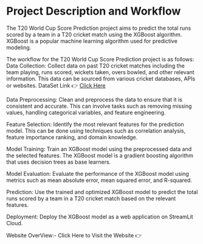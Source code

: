 # Project Description and Workflow
The T20 World Cup Score Prediction project aims to predict the total runs scored by a team in a T20 cricket match using the XGBoost algorithm. XGBoost is a popular machine learning algorithm used for predictive modeling.

The workflow for the T20 World Cup Score Prediction project is as follows:
Data Collection: Collect data on past T20 cricket matches including the team playing, runs scored, wickets taken, overs bowled, and other relevant information. This data can be sourced from various cricket databases, APIs or websites. DataSet Link 👉 [Click Here](https://github.com/NivasAdepu/t20/blob/main/info.csv)

Data Preprocessing: Clean and preprocess the data to ensure that it is consistent and accurate. This can involve tasks such as removing missing values, handling categorical variables, and feature engineering.

Feature Selection: Identify the most relevant features for the prediction model. This can be done using techniques such as correlation analysis, feature importance ranking, and domain knowledge.

Model Training: Train an XGBoost model using the preprocessed data and the selected features. The XGBoost model is a gradient boosting algorithm that uses decision trees as base learners.

Model Evaluation: Evaluate the performance of the XGBoost model using metrics such as mean absolute error, mean squared error, and R-squared.

Prediction: Use the trained and optimized XGBoost model to predict the total runs scored by a team in a T20 cricket match based on the relevant features.

Deployment: Deploy the XGBoost model as a web application on StreamLit Cloud.

Website OverView:-
Click Here to Visit the Website 👉

